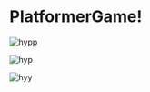 # PlatformerGame!


![hypp](https://user-images.githubusercontent.com/85257891/218558728-7c9760a2-8fb8-47aa-9e77-484ba6c8c7da.png)


![hyp](https://user-images.githubusercontent.com/85257891/218558818-de90fda2-a474-4ba1-8713-473913fdb806.png)


![hyy](https://user-images.githubusercontent.com/85257891/218559569-c6b0cc74-3e40-4501-a6e6-0d26976ee49a.png)
